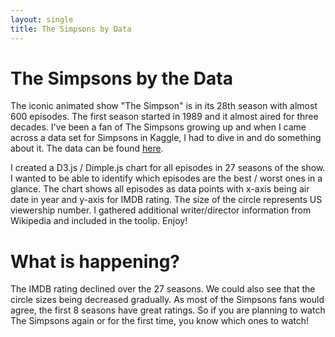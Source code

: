 ```yaml
---
layout: single
title: The Simpsons by Data
---
```


# The Simpsons by the Data

The iconic animated show "The Simpson" is in its 28th season with almost 600 episodes. The first season started in 1989 and it almost aired for three decades. I've been a fan of The Simpsons growing up and when I came across a data set for Simpsons in Kaggle, I had to dive in and do something about it. The data can be found <a href="https://www.kaggle.com/wcukierski/the-simpsons-by-the-data">here</a>.

I created a D3.js / Dimple.js chart for all episodes in 27 seasons of the show. I wanted to be able to identify which episodes are the best / worst ones in a glance. The chart shows all episodes as data points with x-axis being air date in year and y-axis for IMDB rating. The size of the circle represents US viewership number. I gathered additional writer/director information from Wikipedia and included in the toolip. Enjoy!


<html>
<head>
  <meta charset="utf-8">
  <script src="https://d3js.org/d3.v4.min.js"></script>
  <script src="https://cdnjs.cloudflare.com/ajax/libs/dimple/2.3.0/dimple.latest.min.js"></script>
  <style>
    circle.dimple-series-1 {
      fill: red;
    }

    .dimple-custom-tooltip-box {
       fill: #ffd700 !important;
    }

    text.dimple-tooltip { fill: navy !important;

      font-family: "Comic Sans MS", cursive !important;
      font-size: 14px !important;
      font-weight: 50 !important;
       }
    }
  </style>
  <script type="text/javascript">
    function draw(data) {

      "use strict";
      var margin = 5,
          width = 1100 - margin,
          height =900 - margin;

    //  d3.select("body")
    //    .append("h2")
    //    .attr("x",(width))
    //    .text("The Simpsons by Data");


      var svg = d3.select("body")
        .append("svg")
        .attr("width", width + margin)
        .attr("height", height + margin)
        .append('g')
        .attr('class','chart');

      svg.append("text")
       .attr("x", width / 2 + 75)
       .attr("y", 20)
       .style("text-anchor", "middle")
       .style("font-family", "Comic Sans MS")
       .style("font-weight", "bold")
       .style("fill","#005580")
       .style("font-size", "25px")
       .text("Three Decades of The Simpsons");


      var myChart = new dimple.chart(svg, data);
      myChart.setBounds(80, 25, 1000, 700);   


      var myColor = myChart.defaultColors = [
          new dimple.color("#ffcc00","#cca300",0.9), //another yellow
          new dimple.color("#ff6347","#e62200",0.9), // Tomato
          new dimple.color("#99cc33","#6b8e23",0.9), // Olive Drab       
          new dimple.color("#a0ff80","#99cc00", 0.9), //R:223, G:255, B:128
          new dimple.color("#0077b3","#005580", 0.9), //RoyalBlue
          
          new dimple.color("#cdab7e","#bf935a", 0.9), // Tan     
          new dimple.color("#ffd700","#ccad00",0.9), //Simpson Yellow
          new dimple.color("#80bfff","#4da6ff",0.9),
          new dimple.color("#ff8000","#cc6600",0.9), //rgb(255, 128, 0)
          new dimple.color("#708090","#596673",0.9)

      ];


      var x = myChart.addTimeAxis("x", "Air Date","%Y-%m-%d","%Y-%m-%d");
      x.tickFormat = "%Y";
      x.timeInterval = 1;
      x.overrideMin = new Date("1988-01-01");
      x.overrideMax = new Date("2017-01-01");
      x.fontSize = 13;

      var y = myChart.addMeasureAxis("y", "IMDB Rating");
      y.ticks = 12;
      y.tickFormat ="0.1f"
      y.overrideMin = 4.5;
      y.overrideMax = 9.5;
      y.fontSize = 13;

      var z = myChart.addMeasureAxis("z", "US Viewers in Millions");
      //z.overrideMin = 100;
      z.overrideMax = 180;
      var mySeries = myChart.addSeries(["Air Date","Episode","Title","US Viewers in Millions","IMDB Rating","Director","Writer","Season"], dimple.plot.bubble);

      mySeries.getTooltipText = function (e) {
          return [
              "Season: " + e.aggField[7],
              "Episode: " + e.aggField[1],
              "Title: " + e.aggField[2],
              "Air Date: " + e.aggField[0],
              "Director: " + e.aggField[5],
              "Writer: " + e.aggField[6],
              "IMDB Rating: " + e.aggField[4],
              "US Viewers in Millions: " + e.aggField[3]
          ];
      };


        var img = svg.selectAll("image").data([0]);
      img.enter()
      .append("svg:image")
      .attr("xlink:href","image/simpsons_icon_1.png")
      .attr("x", "100")
      .attr("y", "520")
      .attr("width", "200")
      .attr("height", "200");
      myChart.draw();
      x.tickFormat ="%Y-%m-%d"

    };
</script>
</head>
<body>
  <script type="text/javascript">
  /*
    Use D3 (not dimple.js) to load the TSV file
    and pass the contents of it to the draw function
    */
  d3.tsv("data/d3_episodes.tsv", draw);
    
  </script>


</body>
</html>

# What is happening?

The IMDB rating declined over the 27 seasons. We could also see that the circle sizes being decreased gradually. As most of the Simpsons fans would agree, the first 8 seasons have great ratings. So if you are planning to watch The Simpsons again or for the first time, you know which ones to watch!
